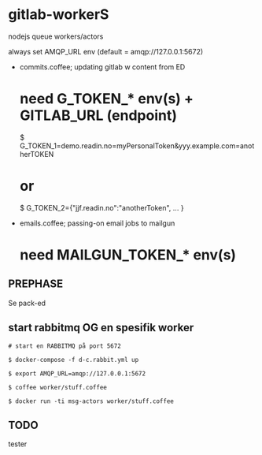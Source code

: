 # gitlab-workerS

nodejs queue workers/actors

always set AMQP_URL env (default = amqp://127.0.0.1:5672)

 - commits.coffee; updating gitlab w content from ED
 	
    # need G_TOKEN_* env(s) + GITLAB_URL (endpoint)

    $ G_TOKEN_1=demo.readin.no=myPersonalToken&yyy.example.com=anotherTOKEN

    # or

    $ G_TOKEN_2={\"jjf.readin.no\":\"anotherToken\", ... }


 - emails.coffee; passing-on email jobs to mailgun

    # need MAILGUN_TOKEN_* env(s)

## PREPHASE

Se pack-ed

## start rabbitmq OG en spesifik worker

    # start en RABBITMQ på port 5672 

    $ docker-compose -f d-c.rabbit.yml up
    
    $ export AMQP_URL=amqp://127.0.0.1:5672

    $ coffee worker/stuff.coffee

    $ docker run -ti msg-actors worker/stuff.coffee

## TODO

tester
